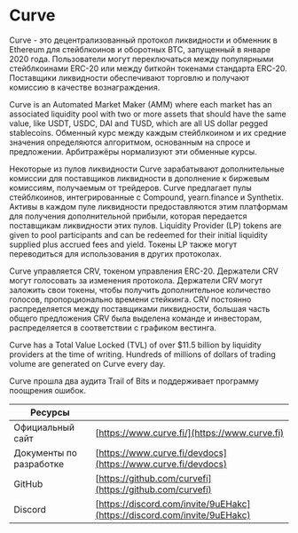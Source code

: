 # Curve

Curve - это децентрализованный протокол ликвидности и обменник в Ethereum для стейблкоинов и оборотных BTC, запущенный в январе 2020 года. Пользователи могут переключаться между популярными стейблкоинами ERC-20 или между биткойн токенами стандарта ERC-20. Поставщики ликвидности обеспечивают торговлю и получают комиссию в качестве вознаграждения.

Curve is an Automated Market Maker (AMM) where each market has an associated liquidity pool with two or more assets that should have the same value, like USDT, USDC, DAI and TUSD, which are all US dollar pegged stablecoins. Обменный курс между каждым стейблкоином и их средние значения определяются алгоритмом, основанным на спросе и предложении. Арбитражёры нормализуют эти обменные курсы.

Некоторые из пулов ликвидности Curve зарабатывают дополнительные комиссии для поставщиков ликвидности в дополнение к биржевым комиссиям, получаемым от трейдеров. Curve предлагает пулы стейблкоинов, интегрированные с Compound, yearn.finance и Synthetix. Активы в каждом пуле ликвидности предоставляются этим платформам для получения дополнительной прибыли, которая передается поставщикам ликвидности этих пулов. Liquidity Provider (LP) tokens are given to pool participants and can be redeemed for their initial liquidity supplied plus accrued fees and yield. Токены LP также могут переводиться для использования в других протоколах.

Curve управляется CRV, токеном управления ERC-20. Держатели CRV могут голосовать за изменения протокола. Держатели CRV могут заложить свои токены, чтобы получить дополнительное количество голосов, пропорционально времени стейкинга. CRV постоянно распределяется между поставщиками ликвидности, большая часть общего предложения CRV была выделена команде и инвесторам, распределяется в соответствии с графиком вестинга.

Curve has a Total Value Locked (TVL) of over $11.5 billion by liquidity providers at the time of writing. Hundreds of millions of dollars of trading volume are generated on Curve every day.

Curve прошла два аудита Trail of Bits и поддерживает программу поощрения ошибок.

| Ресурсы                 |                                                                          |
| ----------------------- | ------------------------------------------------------------------------ |
| Официальный сайт        | [https://www.curve.fi/](https://www.curve.fi)                            |
| Документы по разработке | [https://www.curve.fi/devdocs](https://www.curve.fi/devdocs)             |
| GitHub                  | [https://github.com/curvefi](https://github.com/curvefi)                 |
| Discord                 | [https://discord.com/invite/9uEHakc](https://discord.com/invite/9uEHakc) |
